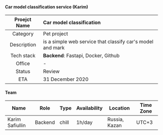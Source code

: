#### Car model classification service (Karim)

| Proejct Name | **Car model classification**  |
| :---:   | :- | 
| Category | Pet project | 
| Description | is a simple web service that classify car's model and mark  |
| Tech stack | **Backend**: Fastapi, Docker, Github |
| Office | - |
| Status | Review |
| ETA | 31 December 2020 |


#### Team

|  Name           | Role           | Type     | Availability  | Location      | Time Zone |
| --------------  | ------------   | ------   | --------      | ----------    | -------   |
| Karim Safiullin | Backend | chill |   1h/day      | Russia, Kazan |  UTC+3    |

